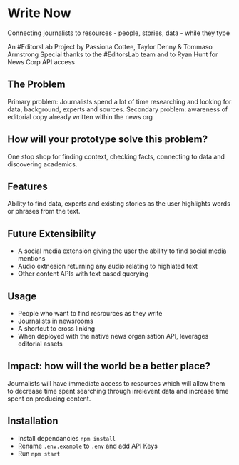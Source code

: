 # Write Now
Connecting journalists to resources - people, stories, data - while they type

An #EditorsLab Project by Passiona Cottee, Taylor Denny & Tommaso Armstrong
Special thanks to the #EditorsLab team and to Ryan Hunt for News Corp API access

## The Problem
Primary problem: Journalists spend a lot of time researching and looking for data, background, experts and sources.
Secondary problem: awareness of editorial copy already written within the news org

## How will your prototype solve this problem?
One stop shop for finding context, checking facts, connecting to data and discovering academics.

## Features
Ability to find data, experts and existing stories as the user highlights words or phrases from the text.

## Future Extensibility
- A social media extension giving the user the ability to find social media mentions 
- Audio extnesion returning any audio relating to highlated text
- Other content APIs with text based querying 

## Usage
- People who want to find resrources as they write 
- Journalists in newsrooms
- A shortcut to cross linking
- When deployed with the native news organisation API, leverages editorial assets

## Impact: how will the world be a better place?
Journalists will have immediate access to resources which will allow them to decrease time spent searching through irrelevent data and increase time spent on producing content.

## Installation
- Install dependancies ```npm install```
- Rename ```.env.example``` to ```.env``` and add API Keys
- Run ```npm start```
